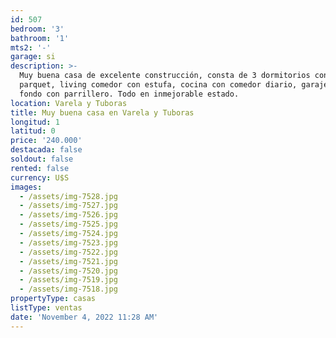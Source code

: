 ```yaml
---
id: 507
bedroom: '3'
bathroom: '1'
mts2: '-'
garage: si
description: >-
  Muy buena casa de excelente construcción, consta de 3 dormitorios con pisos de
  parquet, living comedor con estufa, cocina con comedor diario, garaje y gran
  fondo con parrillero. Todo en inmejorable estado.
location: Varela y Tuboras
title: Muy buena casa en Varela y Tuboras
longitud: 1
latitud: 0
price: '240.000'
destacada: false
soldout: false
rented: false
currency: U$S
images:
  - /assets/img-7528.jpg
  - /assets/img-7527.jpg
  - /assets/img-7526.jpg
  - /assets/img-7525.jpg
  - /assets/img-7524.jpg
  - /assets/img-7523.jpg
  - /assets/img-7522.jpg
  - /assets/img-7521.jpg
  - /assets/img-7520.jpg
  - /assets/img-7519.jpg
  - /assets/img-7518.jpg
propertyType: casas
listType: ventas
date: 'November 4, 2022 11:28 AM'
---
```


